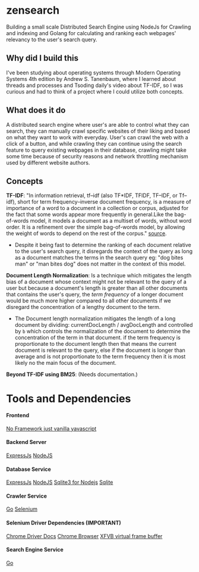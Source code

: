 # zensearch
Building a small scale Distributed Search Engine using NodeJs for Crawling and indexing and Golang for calculating and ranking each webpages' relevancy to the user's search query.

## Why did I build this
I've been studying about operating systems through Modern Operating Systems 4th edition by Andrew S. Tanenbaum, where I learned about threads and processes and Tsoding daily's video about TF-IDF, so I was curious and had to think of a project where I could utilize both concepts.

## What does it do
A distributed search engine where user's are able to control what they can search, they can manually crawl specific websites of their liking and based on what they want to work with everyday. User's can crawl the web with a click of a button, and while crawling they can continue using the search feature to query existing webpages in their database, crawling might take some time because of security reasons and network throttling mechanism used by different website authors.   

## Concepts
**TF-IDF**: "In information retrieval, tf–idf (also TF*IDF, TFIDF, TF–IDF, or Tf–idf), short for term frequency–inverse document frequency, is a measure of importance of a word to a document in a collection or corpus, adjusted for the fact that some words appear more frequently in general.Like the bag-of-words model, it models a document as a multiset of words, without word order. It is a refinement over the simple bag-of-words model, by allowing the weight of words to depend on the rest of the corpus." [source](https://en.wikipedia.org/wiki/Tf%E2%80%93idf).

- Despite it being fast to determine the ranking of each document relative to the user's search query, it disregards the context of the query as long as a document matches the terms in the search query eg: "dog bites man" or "man bites dog" does not matter in the context of this model.

**Document Length Normalization**: Is a technique which mitigates the length bias of a document whose context might not be relevant to the query of a user but because a document's length is greater than all other documents that contains the user's query, the *term frequency* of a longer document would be much more higher compared to all other documents if we disregard the concentration of a lengthy document to the term. 

- The Document length normalization mitigates the length of a long document by dividing: currentDocLength / avgDocLength and controlled by `b` which controls the normalization of the document to determine the concentration of the term in that document. if the term frequency is proportionate to the document length then that means the current document is relevant to the query, else if the document is longer than average and is not proportionate to the term frequency then it is most likely no the main focus of the document.

**Beyond TF-IDF using BM25**: (Needs documentation.)


# Tools and Dependencies

#### Frontend
[No Framework just vanilla yavascript](https://frontendmasters.com/blog/you-might-not-need-that-framework/)

#### Backend Server
[ExpressJs](http://expressjs.com/)
[NodeJS](https://nodejs.org/en)

#### Database Service
[ExpressJs](http://expressjs.com/)
[NodeJS](https://nodejs.org/en)
[Sqlite3 for Nodejs](https://www.npmjs.com/package/sqlite3)
[Sqlite](https://www.sqlite.org/index.html)

#### Crawler Service
[Go](https://go.dev/)
[Selenium](https://pkg.go.dev/github.com/tebeka/selenium)

#### Selenium Driver Dependencies (IMPORTANT)
[Chrome Driver Docs](https://developer.chrome.com/docs/chromedriver)
[Chrome Browser](https://www.google.com/chrome/)
[XFVB virtual frame buffer](https://www.x.org/releases/X11R7.6/doc/man/man1/Xvfb.1.xhtml)

#### Search Engine Service
[Go](https://go.dev/)
